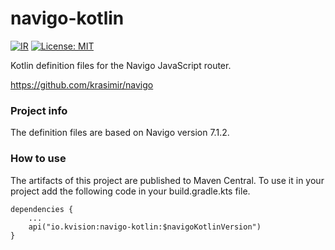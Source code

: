 # navigo-kotlin

[![IR](https://img.shields.io/badge/Kotlin%2FJS-IR%20supported-yellow)](https://kotl.in/jsirsupported)
[![License: MIT](https://img.shields.io/badge/License-MIT-yellow.svg)](https://opensource.org/licenses/MIT)

Kotlin definition files for the Navigo JavaScript router.

https://github.com/krasimir/navigo

### Project info

The definition files are based on Navigo version 7.1.2.

### How to use

The artifacts of this project are published to Maven Central.
To use it in your project add the following code in your build.gradle.kts file.

    dependencies {
        ...
        api("io.kvision:navigo-kotlin:$navigoKotlinVersion")
    }
